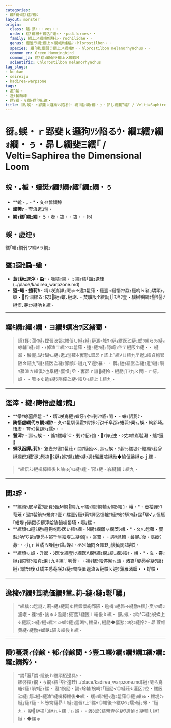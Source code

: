 ```yaml
---
categories:
- 繝｢繝ｳ繧ｹ繧ｿ繝ｼ
layout: monster
origin:
  class: 魑･邯ｱ・・ves・・
  order: 繧｢繝槭ヤ繝舌Γ逶ｮ・・podiformes・・
  family: 繝上メ繝峨Μ遘托ｼ・rochilidae・・
  genus: 繝溘ラ繝ｪ繝上メ繝峨Μ螻橸ｼ・hlorostilbon・・
  species: 繧｢繧ｪ繝弱ラ繝上メ繝峨Μ・・hlorostilbon melanorhynchus・・
  common_en: Green Hummingbird
  common_ja: 繧｢繧ｪ繝弱ラ繝上メ繝峨Μ
  scientific: Chlorostilbon melanorhynchus
tag_slugs:
- kuukan
- seireiju
- kadirea-warpzone
tags:
- 遨ｺ髢・
- 邊ｾ髴顔坤
- 繧ｫ繝・ぅ繝ｬ繧｢豁ｪ逡・
title: 谺｡蜈・ｒ郢斐ｋ邏狗ｿｼ陷るｳ･ 繝ｴ繧ｧ繝ｫ繝・ぅ・昴し繝斐Ξ繧｢ / Velti=Saphirea the Dimensional Loom
---
```


# 谺｡蜈・ｒ郢斐ｋ邏狗ｿｼ陷るｳ･ 繝ｴ繧ｧ繝ｫ繝・ぅ・昴し繝斐Ξ繧｢ / Velti=Saphirea the Dimensional Loom

## 蛻・｡槭・螻樊ｧ繝ｻ繝ｬ繧｢繝ｪ繝・ぅ
* **蛻・｡・*・夂ｲｾ髴顔坤  
* **螻樊ｧ**・夸沍遨ｺ髢・ 
* **繝ｬ繧｢繝ｪ繝・ぅ**・壺・笘・・笘・・(5)

## 蜈・虚迚ｩ
繧｢繧ｪ繝弱ワ繝√ラ繝ｪ

## 蜃ｺ迴ｾ蝨ｰ蝓・
* **荳ｻ縺ｪ逕滓・蝨ｰ**・喙繧ｫ繝・ぅ繝ｬ繧｢豁ｪ逡珪(../place/kadirea_warpzone.md)  
* **迺ｰ蠅・擅莉ｶ**・壻ｽ咲嶌譁ｭ陬ゅ→遨ｺ髢薙・縺壹∩縺悟ｸｸ蝨ｨ縺吶ｋ豬ｮ驕頑ｬ｡蜈・伜沺縲るｭ皮ｴ縺ｮ螻､縺瑚､・焚驥阪↑繧翫∬ｦ冶ｦ壹・驥榊鴨繝ｻ髻ｳ髻ｿ縺悟､芽ｪｿ縺吶ｋ縲・

---

## 繧ｷ繝ｫ繧ｨ繝・ヨ繝ｻ螟冶ｦ区緒蜀・
> 讌ｵ蠖ｩ濶ｲ縺ｮ螳晉浹鄒ｽ繧偵∪縺ｨ縺｣縺溷ｰ城ｳ･縺ｮ繧医≧縺ｪ蟋ｿ縲らｿｼ縺ｮ蜍輔″縺ｯ雜・ｫ倬溘〒縲∽ｺｺ髢薙・逶ｮ縺ｧ縺ｯ隱崎ｭ倥〒縺阪↑縺・・ 
> 縺昴・鬟幄｡瑚ｻ瑚ｷ｡縺ｯ遨ｺ髢薙↓窶懃ｴ銀昴ｒ謠上″縲√∪繧九〒遨ｺ繧貞絢郢阪☆繧九°縺ｮ繧医≧縺ｫ郢顔ｴｰ縺九▽邊ｾ蟇・・ 
> 髀｡縺ｮ繧医≧縺ｪ迸ｳ縺ｯ隕ｳ蟇溘☆繧倶ｸ也阜縺ｮ窶懆｣丞・窶昴ｒ譏縺怜・縺励∬ｦ九ｋ閠・ｒ谺｡蜈・・陬ゅ￠逶ｮ縺ｸ隱倥≧縺ｨ繧りｨ繧上ｌ繧九・

---

## 逕滓・縺ｨ陦悟虚蝗ｳ隗｣
* **豢ｻ蜍墓凾髢・*・壻ｽ咲嶌縺ｮ螳牙ｮ夲ｼ剰ｦｳ貂ｬ閠・・蟷ｲ貂我ｸ・ 
* **陦悟虚繝代ち繝ｼ繝ｳ**・夂ｩｺ髢馴俣霍ｳ霄搾ｼ冗ｵ千阜邵ｫ蜷茨ｼ乗ｬ｡蜈・絢郢崎｡悟虚・育ｩｺ髢謎ｿｮ蠕ｩ・・ 
* **鬟滓ｧ**・壽ｬ｡蜈・・謠ｺ繧峨℃・剰ｦｳ貂ｬ諠・ｱ譁ｭ迚・ｼ丈ｽ咲嶌髢灘・魑ｴ邏  
* **螟臥函譚｡莉ｶ**・夐壼ｸｸ遨ｺ髢薙ｒ閼ｱ縺励∝､壽ｬ｡蜈・ｻ碁％繧堤ｹｰ繧願ｿ斐＠縺溷倶ｽ薙′遨ｺ髢捺ｸ縺ｮ蜈ｱ魑ｴ轤ｹ縺ｧ邊ｾ髴雁喧縺励◆險倬鹸縺ゅｊ縲・

> *縲悟ｽｼ縺檎樟繧後ｋ譎ゅ∫ｩｺ縺ｮ蟶・′邵ｫ縺・峩縺輔ｌ繧九・

---

## 閭ｽ蜉・
* **縲顔ｹ皮阜霍ｳ鄙費ｼ医Μ繝繝九ャ繧ｯ繝ｻ繝輔ぉ繝ｼ繧ｺ・峨・*・壼袖譁ｹ1菴薙ｒ遨ｺ髢鍋ｸｫ蜷育ｷ壹ｒ騾壹§縺ｦ莉ｻ諢丞慍轤ｹ縺ｸ蜊ｳ蠎ｧ縺ｫ霆｢騾√ょ慍蠖｢繧堤┌隕悶＠縺滓姶陦鍋噪蜀埼・鄂ｮ縲・ 
* **縲顔ｩｺ邉ｸ縺ｮ邏狗ｵ撰ｼ医い繧ｹ繝・Ν繝ｻ繝弱ャ繝茨ｼ峨・*・夂ｩｺ髢薙・窶懃ｶ吶℃逶ｮ窶昴↓邨千阜繧堤ｴ｡縺弱∫ｯ・峇蜀・・遘ｻ蜍輔・鬟幄｡後・鬲疲ｳ募ｰ・ｨ九ｒ荳譎ら噪縺ｫ諡｡蠑ｵ・丞ｼｷ蛹悶☆繧玖｣懷勧閭ｽ蜉帙・ 
* **縲頑ｬ｡蜈・升鄙・ｼ医せ繝壹け繝医Λ繝ｻ繝ｪ繝ｴ繧｡繝ｼ繧ｹ・峨・*・夊・霄ｫ縺ｮ鄒ｽ譬ｹ繧貞ｪ剃ｻ九↓縲∵判謦・・襍ｷ轤ｹ繧停懈ｬ｡蜈・渚霆｢窶昴＠縺ｦ謨ｵ縺ｮ閭悟ｾ後ｄ驕主悉菴咲ｽｮ縺ｫ蜀咲匱逕溘＆縺帙ｋ迚ｹ谿雁渚蟆・・蜉帙・

---

## 逾櫁ｩｱ繝ｻ莨晄価繝ｻ菫｡莉ｰ縺ｨ縺ｮ髢｢騾｣
> *縲檎ｩｺ髢謎ｿ｡莉ｰ縺ｫ縺翫￠繧銀懷絢郢阪・逾槫ｭ絶昴→縺励※縲∫･樊ｮｿ蟒ｺ遽峨・襍ｷ蟾･譎ゅ↓逾晁ｩ槭′蜚ｱ縺医ｉ繧後ｋ縲・ 
谺｡蜈・ｶ吶℃縺ｮ蜆蠑上↓縺翫＞縺ｦ縺ｯ縲∝ｽｼ螂ｳ縺ｮ霆瑚ｷ｡繧呈ｨ｡縺励◆窶懃ｩｺ蛻ｺ縺怜ｸ・昴′萓帷黄縺ｨ縺励※螂臥ｴ阪＆繧後ｋ縲・

---

## 隕ｳ蟇溯ｨ倬鹸・郁ｨ倬鹸閠・ｼ壹ユ繧ｹ繝ｩ繝ｻ繝ｴ繧ｧ繝ｪ繧ｪ繝搾ｼ・

> *謗｢邏｢譌･隱後ｈ繧頑栢邊具ｼ・  
> 縲啓繧ｫ繝・ぅ繝ｬ繧｢豁ｪ逡珪(../place/kadirea_warpzone.md)縺ｮ陬ら嶌轤ｹ縺ｧ隕ｳ貂ｬ縲・ 
> 遨ｺ豌励・謖ｯ蜍輔′蜿崎ｻ｢縺励√◎縺薙↓邏区ｧ倥・繧医≧縺ｪ鄒ｽ縺ｰ縺溘″縺檎樟繧後◆縲・ 
> 蠖ｼ螂ｳ縺ｯ遨ｺ髢薙◎縺ｮ繧ゅ・繧堤ｸｫ縺｣縺ｦ縺・ｋ笏笏縺昴ｌ縺ｯ逾晉ｦ上°縲√◎繧後→繧ゆｿｮ蠕ｩ縺ｮ蝌・″縺九・ 
> 縺縺檎｢ｺ縺九↓縲∵ｬ｡蜈・・蠖ｼ螂ｳ繧帝壹＠縺ｦ逋偵ｄ縺輔ｌ縺ｦ縺・◆縲ゅ